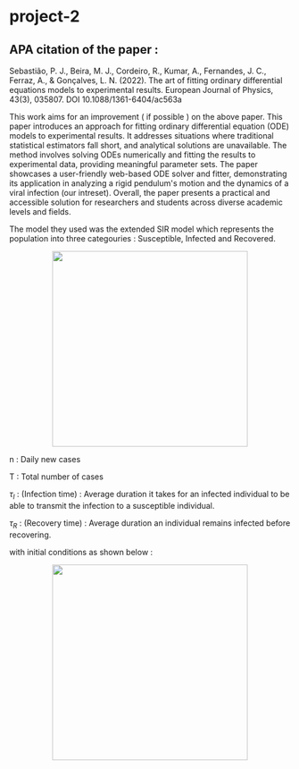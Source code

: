 # project-2

## APA citation of the paper :
Sebastião, P. J., Beira, M. J., Cordeiro, R., Kumar, A., Fernandes, J. C., Ferraz, A., & Gonçalves, L. N. (2022). The art of fitting ordinary differential equations models to experimental results. European Journal of Physics, 43(3), 035807. DOI 10.1088/1361-6404/ac563a

This work aims for an improvement ( if possible ) on the above paper. This paper introduces an approach for fitting ordinary differential equation (ODE) models to experimental results. It addresses situations where traditional statistical estimators fall short, and analytical solutions are unavailable. The method involves solving ODEs numerically and fitting the results to experimental data, providing meaningful parameter sets. The paper showcases a user-friendly web-based ODE solver and fitter, demonstrating its application in analyzing a rigid pendulum's motion and the dynamics of a viral infection (our intreset). Overall, the paper presents a practical and accessible solution for researchers and students across diverse academic levels and fields.

The model they used was the extended SIR model which represents the population into three categouries : Susceptible, Infected and Recovered.
<p align="center">
  <img src="https://github.com/baa151/project-2/assets/123330888/1f234564-925d-4776-8a84-8ea0f7c22913" width="350"><br>
</p>

n : Daily new cases

T : Total number of cases

$\tau_I$ : (Infection time) : Average duration it takes for an infected individual to be able to transmit the infection to a susceptible individual.

$\tau_R$ : (Recovery time) :  Average duration an individual remains infected before recovering. 

with initial conditions as shown below : 

<p align="center">
  <img src="https://github.com/baa151/project-2/assets/123330888/1044d81d-2e1c-4f6a-82b5-d18289797700" width="350"><br>
</p>
